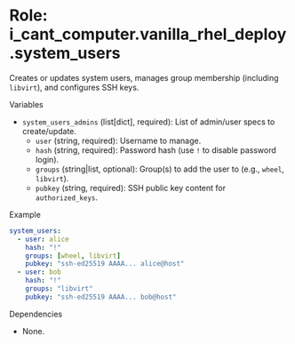 # Role: i_cant_computer.vanilla_rhel_deploy.system_users

Creates or updates system users, manages group membership (including `libvirt`),
and configures SSH keys.

Variables

- `system_users_admins` (list[dict], required): List of admin/user specs to
  create/update.
  - `user` (string, required): Username to manage.
  - `hash` (string, required): Password hash (use `!` to disable password
    login).
  - `groups` (string|list, optional): Group(s) to add the user to (e.g.,
    `wheel`, `libvirt`).
  - `pubkey` (string, required): SSH public key content for `authorized_keys`.

Example

```yaml
system_users:
  - user: alice
    hash: "!"
    groups: [wheel, libvirt]
    pubkey: "ssh-ed25519 AAAA... alice@host"
  - user: bob
    hash: "!"
    groups: "libvirt"
    pubkey: "ssh-ed25519 AAAA... bob@host"
```

Dependencies

- None.
